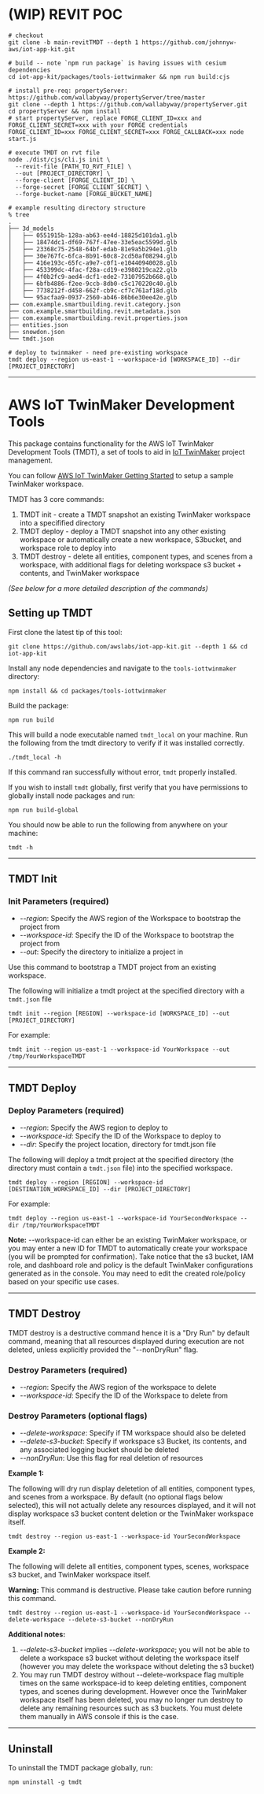 # (WIP) REVIT POC

```
# checkout
git clone -b main-revitTMDT --depth 1 https://github.com/johnnyw-aws/iot-app-kit.git

# build -- note `npm run package` is having issues with cesium dependencies
cd iot-app-kit/packages/tools-iottwinmaker && npm run build:cjs

# install pre-req: propertyServer: https://github.com/wallabyway/propertyServer/tree/master
git clone --depth 1 https://github.com/wallabyway/propertyServer.git
cd propertyServer && npm install
# start propertyServer, replace FORGE_CLIENT_ID=xxx and FORGE_CLIENT_SECRET=xxx with your FORGE credentials
FORGE_CLIENT_ID=xxx FORGE_CLIENT_SECRET=xxx FORGE_CALLBACK=xxx node start.js

# execute TMDT on rvt file
node ./dist/cjs/cli.js init \
  --revit-file [PATH_TO_RVT_FILE] \
  --out [PROJECT_DIRECTORY] \
  --forge-client [FORGE_CLIENT_ID] \
  --forge-secret [FORGE_CLIENT_SECRET] \
  --forge-bucket-name [FORGE_BUCKET_NAME]

# example resulting directory structure
% tree
.
├── 3d_models
│   ├── 0551915b-128a-ab63-ee4d-18825d101da1.glb
│   ├── 18474dc1-df69-767f-47ee-33e5eac5599d.glb
│   ├── 23368c75-2548-64bf-edab-81e9a5b294e1.glb
│   ├── 30e767fc-6fca-8b91-60c8-2cd50af08294.glb
│   ├── 416e193c-65fc-a9e7-c0f1-e10440940028.glb
│   ├── 453399dc-4fac-f28a-cd19-e3980219ca22.glb
│   ├── 4f0b2fc9-aed4-dcf1-ede2-73107952b668.glb
│   ├── 6bfb4886-f2ee-9ccb-8db0-c5c170220c40.glb
│   ├── 7738212f-d458-662f-cb9c-cf7c761af18d.glb
│   └── 95acfaa9-0937-2560-ab46-86b6e30ee42e.glb
├── com.example.smartbuilding.revit.category.json
├── com.example.smartbuilding.revit.metadata.json
├── com.example.smartbuilding.revit.properties.json
├── entities.json
├── snowdon.json
└── tmdt.json

# deploy to twinmaker - need pre-existing workspace
tmdt deploy --region us-east-1 --workspace-id [WORKSPACE_ID] --dir [PROJECT_DIRECTORY]
```


---

# AWS IoT TwinMaker Development Tools

This package contains functionality for the AWS IoT TwinMaker Development Tools (TMDT), a set of tools to aid in [IoT TwinMaker](https://docs.aws.amazon.com/iot-twinmaker/latest/guide/what-is-twinmaker.html) project management. 

You can follow [AWS IoT TwinMaker Getting Started](https://github.com/aws-samples/aws-iot-twinmaker-samples) to setup a sample TwinMaker workspace.


TMDT has 3 core commands:
1. TMDT init - create a TMDT snapshot an existing TwinMaker workspace into a specifified directory
2. TMDT deploy - deploy a TMDT snapshot into any other existing workspace or automatically create a new workspace, S3bucket, and workspace role to deploy into
3. TMDT destroy - delete all entities, component types, and scenes from a workspace, with additional flags for deleting workspace s3 bucket + contents, and TwinMaker workspace

*(See below for a more detailed description of the commands)*


## Setting up TMDT

First clone the latest tip of this tool:

```
git clone https://github.com/awslabs/iot-app-kit.git --depth 1 && cd iot-app-kit
```

Install any node dependencies and navigate to the `tools-iottwinmaker` directory:

```
npm install && cd packages/tools-iottwinmaker
```
Build the package:
```
npm run build
```

This will build a node executable named `tmdt_local` on your machine. Run the following from the tmdt directory to verify if it was installed correctly.

```
./tmdt_local -h
```
If this command ran successfully without error, `tmdt` properly installed.

If you wish to install `tmdt` globally, first verify that you have permissions to globally install node packages and run:

```
npm run build-global
```

You should now be able to run the following from anywhere on your machine:
```
tmdt -h
```

___


## TMDT Init

### Init Parameters (required)
- *--region*: Specify the AWS region of the Workspace to bootstrap the project from
- *--workspace-id*: Specify the ID of the Workspace to bootstrap the project from
- *--out*: Specify the directory to initialize a project in

Use this command to bootstrap a TMDT project from an existing workspace.

The following will initialize a tmdt project at the specified directory with a `tmdt.json` file

```
tmdt init --region [REGION] --workspace-id [WORKSPACE_ID] --out [PROJECT_DIRECTORY]
```
For example:
```
tmdt init --region us-east-1 --workspace-id YourWorkspace --out /tmp/YourWorkspaceTMDT
```

___

## TMDT Deploy

### Deploy Parameters (required)
- *--region*: Specify the AWS region to deploy to
- *--workspace-id*: Specify the ID of the Workspace to deploy to
- *--dir*: Specify the project location, directory for tmdt.json file

The following will deploy a tmdt project at the specified directory (the directory must contain a `tmdt.json` file) into the specified workspace.

```
tmdt deploy --region [REGION] --workspace-id [DESTINATION_WORKSPACE_ID] --dir [PROJECT_DIRECTORY]
```
For example:
```
tmdt deploy --region us-east-1 --workspace-id YourSecondWorkspace --dir /tmp/YourWorkspaceTMDT
```

**Note:** --workspace-id can either be an existing TwinMaker workspace, or you may enter a new ID for TMDT to automatically create your workspace (you will be prompted for confirmation). Take notice that the s3 bucket, IAM role, and dashboard role and policy is the default TwinMaker configurations generated as in the console. You may need to edit the created role/policy based on your specific use cases.

___

## TMDT Destroy

TMDT destroy is a destructive command hence it is a "Dry Run" by default command, meaning that all resources displayed during execution are not deleted, unless explicitly provided the "--nonDryRun" flag.

### Destroy Parameters (required)
- *--region*: Specify the AWS region of the workspace to delete
- *--workspace-id*: Specify the ID of the Workspace to delete from

### Destroy Parameters (optional flags)
- *--delete-workspace*: Specify if TM workspace should also be deleted
- *--delete-s3-bucket*: Specify if workspace s3 Bucket, its contents, and any associated logging bucket should be deleted
- *--nonDryRun*: Use this flag for real deletion of resources

**Example 1:**

The following will dry run display deletetion of all entities, component types, and scenes from a workspace. By default (no optional flags below selected), this will not actually delete any resources displayed, and it will not display workspace s3 bucket content deletion or the TwinMaker workspace itself.

```
tmdt destroy --region us-east-1 --workspace-id YourSecondWorkspace
```

**Example 2:**

The following will delete all entities, component types, scenes, workspace s3 bucket, and TwinMaker workspace itself.

**Warning:** This command is destructive. Please take caution before running this command.
```
tmdt destroy --region us-east-1 --workspace-id YourSecondWorkspace --delete-workspace --delete-s3-bucket --nonDryRun
```
**Additional notes:** 
1. *--delete-s3-bucket* implies *--delete-workspace*; you will not be able to delete a workspace s3 bucket without deleting the workspace itself (however you may delete the workspace without deleting the s3 bucket)
2. You may run TMDT destroy without --delete-workspace flag multiple times on the same workspace-id to keep deleting entities, component types, and scenes during development. However once the TwinMaker workspace itself has been deleted, you may no longer run destroy to delete any remaining resources such as s3 buckets. You must delete them manually in AWS console if this is the case.
___
## Uninstall
To uninstall the TMDT package globally, run:
```
npm uninstall -g tmdt
```